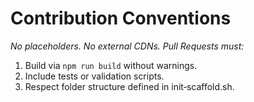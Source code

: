 # Contribution Conventions

*No placeholders. No external CDNs. Pull Requests must:*

1. Build via `npm run build` without warnings.
2. Include tests or validation scripts.
3. Respect folder structure defined in init‑scaffold.sh.

